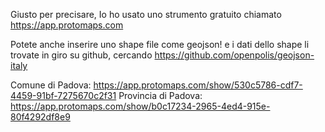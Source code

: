 Giusto per precisare,
Io ho usato uno strumento gratuito chiamato https://app.protomaps.com

Potete anche inserire uno shape file come geojson!
e i dati dello shape li trovate in giro su github, cercando https://github.com/openpolis/geojson-italy


Comune di Padova: https://app.protomaps.com/show/530c5786-cdf7-4459-91bf-7275670c2f31
Provincia di Padova: https://app.protomaps.com/show/b0c17234-2965-4ed4-915e-80f4292df8e9